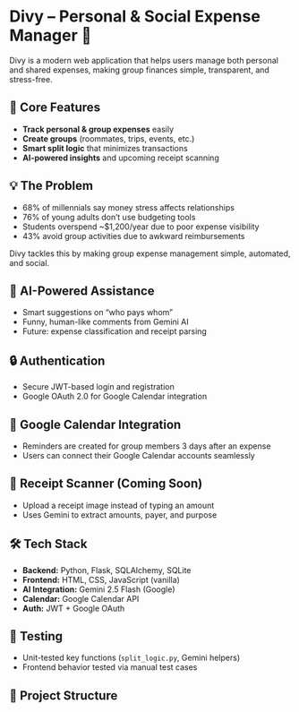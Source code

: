 # Divy – Personal & Social Expense Manager 💸

Divy is a modern web application that helps users manage both personal and shared expenses, making group finances simple, transparent, and stress-free.

## 🚀 Core Features

- **Track personal & group expenses** easily  
- **Create groups** (roommates, trips, events, etc.)  
- **Smart split logic** that minimizes transactions  
- **AI-powered insights** and upcoming receipt scanning  

## 💡 The Problem

- 68% of millennials say money stress affects relationships  
- 76% of young adults don’t use budgeting tools  
- Students overspend ~$1,200/year due to poor expense visibility  
- 43% avoid group activities due to awkward reimbursements  

Divy tackles this by making group expense management simple, automated, and social.

## 🧠 AI-Powered Assistance

- Smart suggestions on “who pays whom”
- Funny, human-like comments from Gemini AI
- Future: expense classification and receipt parsing

## 🔒 Authentication

- Secure JWT-based login and registration  
- Google OAuth 2.0 for Google Calendar integration  

## 📅 Google Calendar Integration

- Reminders are created for group members 3 days after an expense  
- Users can connect their Google Calendar accounts seamlessly  

## 📸 Receipt Scanner (Coming Soon)

- Upload a receipt image instead of typing an amount  
- Uses Gemini to extract amounts, payer, and purpose  

## 🛠️ Tech Stack

- **Backend:** Python, Flask, SQLAlchemy, SQLite  
- **Frontend:** HTML, CSS, JavaScript (vanilla)  
- **AI Integration:** Gemini 2.5 Flash (Google)  
- **Calendar:** Google Calendar API  
- **Auth:** JWT + Google OAuth  

## 🧪 Testing

- Unit-tested key functions (`split_logic.py`, Gemini helpers)  
- Frontend behavior tested via manual test cases  

## 📂 Project Structure

